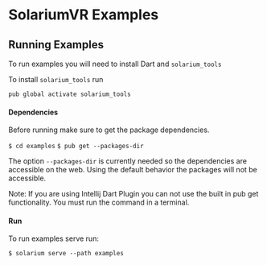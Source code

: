 # SolariumVR Examples

## Running Examples

To run examples you will need to install Dart and `solarium_tools`

To install `solarium_tools` run

`pub global activate solarium_tools`

#### Dependencies

Before running make sure to get the package dependencies.

`$ cd examples`
`$ pub get --packages-dir`

The option `--packages-dir` is currently needed so the dependencies are accessible on the web.
Using the default behavior the packages will not be accessible.

Note: If you are using Intellij Dart Plugin you can not use the built in pub get functionality. You must run the command in a terminal.


#### Run

To run examples serve run:

`$ solarium serve --path examples`

